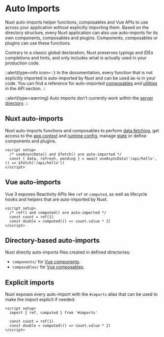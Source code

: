 # Auto Imports

Nuxt auto-imports helper functions, composables and Vue APIs to use across your application without explicitly importing them. Based on the directory structure, every Nuxt application can also use auto-imports for its own components, composables and plugins. Components, composables or plugins can use these functions.

Contrary to a classic global declaration, Nuxt preserves typings and IDEs completions and hints, and only includes what is actually used in your production code.

::alert{type=info icon=💡}
In the documentation, every function that is not explicitly imported is auto-imported by Nuxt and can be used as-is in your code.
You can find a reference for auto-imported [composables](/api/composables/use-async-data) and [utilities](/api/utils/$fetch) in the API section.
::

::alert{type=warning}
Auto imports don't currently work within the [server directory](/guide/directory-structure/server).
::

## Nuxt auto-imports

Nuxt auto-imports functions and composables to perform [data fetching](/guide/features/data-fetching), get access to the [app context](/api/composables/use-nuxt-app) and [runtime config](/guide/features/runtime-config), manage [state](/guide/features/state-management) or define components and plugins.

```vue
<script setup>
  /* useAsyncData() and $fetch() are auto-imported */
  const { data, refresh, pending } = await useAsyncData('/api/hello', () => $fetch('/api/hello'))
</script>
```

## Vue auto-imports

Vue 3 exposes Reactivity APIs like `ref` or `computed`, as well as lifecycle hooks and helpers that are auto-imported by Nuxt.

```vue
<script setup>
  /* ref() and computed() are auto-imported */
  const count = ref(1)
  const double = computed(() => count.value * 2)
</script>
```

## Directory-based auto-imports

Nuxt directly auto-imports files created in defined directories:

- `components/` for [Vue components](/guide/directory-structure/components).
- `composables/` for [Vue composables](/guide/directory-structure/composables).

## Explicit imports

Nuxt exposes every auto-import with the `#imports` alias that can be used to make the import explicit if needed:

```vue
<script setup>
  import { ref, computed } from '#imports'

  const count = ref(1)
  const double = computed(() => count.value * 2)
</script>
```
